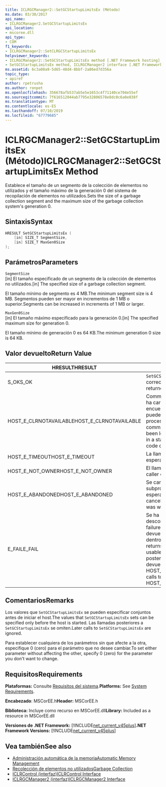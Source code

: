 ```yaml
---
title: ICLRGCManager2::SetGCStartupLimitsEx (Método)
ms.date: 03/30/2017
api_name:
- ICLRGCManager2.SetGCStartupLimitsEx
api_location:
- mscoree.dll
api_type:
- COM
f1_keywords:
- ICLRGCManager2::SetCLRGCStartupLimitsEx
helpviewer_keywords:
- ICLRGCManager2::SetGCStartupLimitsEx method [.NET Framework hosting]
- SetGCStartupLimitsEx method, ICLRGCManager2 interface [.NET Framework hosting]
ms.assetid: 6c3a08a9-5d65-48d4-8bbf-2a86ed7d356a
topic_type:
- apiref
author: rpetrusha
ms.author: ronpet
ms.openlocfilehash: 356678afb537ab5e5e1653c4f71140ce704e55ef
ms.sourcegitcommit: 7f616512044ab7795e32806578e8dc0c6a0e038f
ms.translationtype: MT
ms.contentlocale: es-ES
ms.lasthandoff: 07/10/2019
ms.locfileid: "67779685"
---
```

# <a name="iclrgcmanager2setgcstartuplimitsex-method"></a><span data-ttu-id="e31ef-102">ICLRGCManager2::SetGCStartupLimitsEx (Método)</span><span class="sxs-lookup"><span data-stu-id="e31ef-102">ICLRGCManager2::SetGCStartupLimitsEx Method</span></span>
<span data-ttu-id="e31ef-103">Establece el tamaño de un segmento de la colección de elementos no utilizados y el tamaño máximo de la generación 0 del sistema de recopilación de elementos no utilizados.</span><span class="sxs-lookup"><span data-stu-id="e31ef-103">Sets the size of a garbage collection segment and the maximum size of the garbage collection system's generation 0.</span></span>  
  
## <a name="syntax"></a><span data-ttu-id="e31ef-104">Sintaxis</span><span class="sxs-lookup"><span data-stu-id="e31ef-104">Syntax</span></span>  
  
```cpp  
HRESULT SetGCStartupLimitsEx (  
    [in] SIZE_T SegmentSize,   
    [in] SIZE_T MaxGen0Size  
);  
```  
  
## <a name="parameters"></a><span data-ttu-id="e31ef-105">Parámetros</span><span class="sxs-lookup"><span data-stu-id="e31ef-105">Parameters</span></span>  
 `SegmentSize`  
 <span data-ttu-id="e31ef-106">[in] El tamaño especificado de un segmento de la colección de elementos no utilizados.</span><span class="sxs-lookup"><span data-stu-id="e31ef-106">[in] The specified size of a garbage collection segment.</span></span>  
  
 <span data-ttu-id="e31ef-107">El tamaño mínimo de segmento es 4 MB.</span><span class="sxs-lookup"><span data-stu-id="e31ef-107">The minimum segment size is 4 MB.</span></span> <span data-ttu-id="e31ef-108">Segmentos pueden ser mayor en incrementos de 1 MB o superior.</span><span class="sxs-lookup"><span data-stu-id="e31ef-108">Segments can be increased in increments of 1 MB or larger.</span></span>  
  
 `MaxGen0Size`  
 <span data-ttu-id="e31ef-109">[in] El tamaño máximo especificado para la generación 0.</span><span class="sxs-lookup"><span data-stu-id="e31ef-109">[in] The specified maximum size for generation 0.</span></span>  
  
 <span data-ttu-id="e31ef-110">El tamaño mínimo de generación 0 es 64 KB.</span><span class="sxs-lookup"><span data-stu-id="e31ef-110">The minimum generation 0 size is 64 KB.</span></span>  
  
## <a name="return-value"></a><span data-ttu-id="e31ef-111">Valor devuelto</span><span class="sxs-lookup"><span data-stu-id="e31ef-111">Return Value</span></span>  
  
|<span data-ttu-id="e31ef-112">HRESULT</span><span class="sxs-lookup"><span data-stu-id="e31ef-112">HRESULT</span></span>|<span data-ttu-id="e31ef-113">DESCRIPCIÓN</span><span class="sxs-lookup"><span data-stu-id="e31ef-113">Description</span></span>|  
|-------------|-----------------|  
|<span data-ttu-id="e31ef-114">S_OK</span><span class="sxs-lookup"><span data-stu-id="e31ef-114">S_OK</span></span>|<span data-ttu-id="e31ef-115">`SetGCStartupLimitsEx` se devolvió correctamente.</span><span class="sxs-lookup"><span data-stu-id="e31ef-115">`SetGCStartupLimitsEx` returned successfully.</span></span>|  
|<span data-ttu-id="e31ef-116">HOST_E_CLRNOTAVAILABLE</span><span class="sxs-lookup"><span data-stu-id="e31ef-116">HOST_E_CLRNOTAVAILABLE</span></span>|<span data-ttu-id="e31ef-117">Common language runtime (CLR) no se ha cargado en un proceso o el CLR se encuentra en un estado en el que no se puede ejecutar código administrado o procesar la llamada correctamente.</span><span class="sxs-lookup"><span data-stu-id="e31ef-117">The common language runtime (CLR) has not been loaded into a process, or the CLR is in a state in which it cannot run managed code or process the call successfully.</span></span>|  
|<span data-ttu-id="e31ef-118">HOST_E_TIMEOUT</span><span class="sxs-lookup"><span data-stu-id="e31ef-118">HOST_E_TIMEOUT</span></span>|<span data-ttu-id="e31ef-119">La llamada ha agotado el tiempo de espera.</span><span class="sxs-lookup"><span data-stu-id="e31ef-119">The call timed out.</span></span>|  
|<span data-ttu-id="e31ef-120">HOST_E_NOT_OWNER</span><span class="sxs-lookup"><span data-stu-id="e31ef-120">HOST_E_NOT_OWNER</span></span>|<span data-ttu-id="e31ef-121">El llamador no posee el bloqueo.</span><span class="sxs-lookup"><span data-stu-id="e31ef-121">The caller does not own the lock.</span></span>|  
|<span data-ttu-id="e31ef-122">HOST_E_ABANDONED</span><span class="sxs-lookup"><span data-stu-id="e31ef-122">HOST_E_ABANDONED</span></span>|<span data-ttu-id="e31ef-123">Se canceló un evento mientras un subproceso bloqueado o fibra estaba esperando en ella.</span><span class="sxs-lookup"><span data-stu-id="e31ef-123">An event was canceled while a blocked thread or fiber was waiting on it.</span></span>|  
|<span data-ttu-id="e31ef-124">E_FAIL</span><span class="sxs-lookup"><span data-stu-id="e31ef-124">E_FAIL</span></span>|<span data-ttu-id="e31ef-125">Se ha producido un error irrecuperable desconocido.</span><span class="sxs-lookup"><span data-stu-id="e31ef-125">An unknown catastrophic failure occurred.</span></span> <span data-ttu-id="e31ef-126">Después de un método devuelve E_FAIL, CLR ya no es utilizable dentro del proceso.</span><span class="sxs-lookup"><span data-stu-id="e31ef-126">After a method returns E_FAIL, the CLR is no longer usable within the process.</span></span> <span data-ttu-id="e31ef-127">Las llamadas posteriores a métodos de hospedaje devuelven HOST_E_CLRNOTAVAILABLE.</span><span class="sxs-lookup"><span data-stu-id="e31ef-127">Subsequent calls to hosting methods return HOST_E_CLRNOTAVAILABLE.</span></span>|  
  
## <a name="remarks"></a><span data-ttu-id="e31ef-128">Comentarios</span><span class="sxs-lookup"><span data-stu-id="e31ef-128">Remarks</span></span>  
 <span data-ttu-id="e31ef-129">Los valores que `SetGCStartupLimitsEx` se pueden especificar conjuntos antes de iniciar el host.</span><span class="sxs-lookup"><span data-stu-id="e31ef-129">The values that `SetGCStartupLimitsEx` sets can be specified only before the host is started.</span></span> <span data-ttu-id="e31ef-130">Las llamadas posteriores a `SetGCStartupLimitsEx` se omiten.</span><span class="sxs-lookup"><span data-stu-id="e31ef-130">Later calls to `SetGCStartupLimitsEx` are ignored.</span></span>  
  
 <span data-ttu-id="e31ef-131">Para establecer cualquiera de los parámetros sin que afecte a la otra, especifique 0 (cero) para el parámetro que no desee cambiar.</span><span class="sxs-lookup"><span data-stu-id="e31ef-131">To set either parameter without affecting the other, specify 0 (zero) for the parameter you don't want to change.</span></span>  
  
## <a name="requirements"></a><span data-ttu-id="e31ef-132">Requisitos</span><span class="sxs-lookup"><span data-stu-id="e31ef-132">Requirements</span></span>  
 <span data-ttu-id="e31ef-133">**Plataformas:** Consulte [Requisitos del sistema](../../../../docs/framework/get-started/system-requirements.md).</span><span class="sxs-lookup"><span data-stu-id="e31ef-133">**Platforms:** See [System Requirements](../../../../docs/framework/get-started/system-requirements.md).</span></span>  
  
 <span data-ttu-id="e31ef-134">**Encabezado**: MSCorEE.h</span><span class="sxs-lookup"><span data-stu-id="e31ef-134">**Header:** MSCorEE.h</span></span>  
  
 <span data-ttu-id="e31ef-135">**Biblioteca:** Incluye como recurso en MSCorEE.dll</span><span class="sxs-lookup"><span data-stu-id="e31ef-135">**Library:** Included as a resource in MSCorEE.dll</span></span>  
  
 <span data-ttu-id="e31ef-136">**Versiones de .NET Framework:** [!INCLUDE[net_current_v45plus](../../../../includes/net-current-v45plus-md.md)]</span><span class="sxs-lookup"><span data-stu-id="e31ef-136">**.NET Framework Versions:** [!INCLUDE[net_current_v45plus](../../../../includes/net-current-v45plus-md.md)]</span></span>  
  
## <a name="see-also"></a><span data-ttu-id="e31ef-137">Vea también</span><span class="sxs-lookup"><span data-stu-id="e31ef-137">See also</span></span>

- [<span data-ttu-id="e31ef-138">Administración automática de la memoria</span><span class="sxs-lookup"><span data-stu-id="e31ef-138">Automatic Memory Management</span></span>](../../../../docs/standard/automatic-memory-management.md)
- [<span data-ttu-id="e31ef-139">Recolección de elementos no utilizados</span><span class="sxs-lookup"><span data-stu-id="e31ef-139">Garbage Collection</span></span>](../../../../docs/standard/garbage-collection/index.md)
- [<span data-ttu-id="e31ef-140">ICLRControl (interfaz)</span><span class="sxs-lookup"><span data-stu-id="e31ef-140">ICLRControl Interface</span></span>](../../../../docs/framework/unmanaged-api/hosting/iclrcontrol-interface.md)
- [<span data-ttu-id="e31ef-141">ICLRGCManager2 (interfaz)</span><span class="sxs-lookup"><span data-stu-id="e31ef-141">ICLRGCManager2 Interface</span></span>](../../../../docs/framework/unmanaged-api/hosting/iclrgcmanager2-interface.md)
